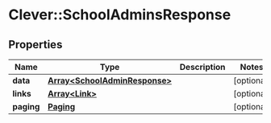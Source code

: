 # Clever::SchoolAdminsResponse

## Properties
Name | Type | Description | Notes
------------ | ------------- | ------------- | -------------
**data** | [**Array&lt;SchoolAdminResponse&gt;**](SchoolAdminResponse.md) |  | [optional] 
**links** | [**Array&lt;Link&gt;**](Link.md) |  | [optional] 
**paging** | [**Paging**](Paging.md) |  | [optional] 


